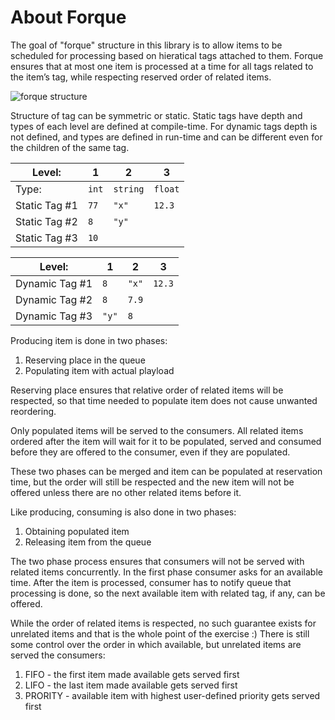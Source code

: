 # About Forque

The goal of "forque" structure in this library is to allow items to be scheduled for processing based on hieratical tags attached to them. Forque ensures that at most one item is processed at a time for all tags related to the item’s tag, while respecting reserved order of related items.

![forque structure](https://user-images.githubusercontent.com/42535720/98058027-0c6cd300-1e44-11eb-8303-5a5ebdc70bea.png)

Structure of tag can be symmetric or static. Static tags have depth and types of each level are defined at compile-time. For dynamic tags depth is not defined, and types are defined in run-time and can be different even for the children of the same tag.

| Level: | 1 | 2 | 3 |
| --- | --- | --- | --- |
| Type: | `int` | `string` | `float` |
| Static Tag #1 | `77` | `"x"` | `12.3` |
| Static Tag #2 | `8` | `"y"` |  |
| Static Tag #3 | `10` |  |  |


| Level: | 1 | 2 | 3 |
| --- | --- | --- | --- |
| Dynamic Tag #1 | `8` | `"x"` | `12.3` |
| Dynamic Tag #2 | `8` | `7.9` |  |
| Dynamic Tag #3 | `"y"` | `8` |  |


Producing item is done in two phases:
1. Reserving place in the queue
2. Populating item with actual playload

Reserving place ensures that relative order of related items will be respected, so that time needed to populate item does not cause unwanted reordering.

Only populated items will be served to the consumers. All related items ordered after the item will wait for it to be populated, served and consumed before they are offered to the consumer, even if they are populated.

These two phases can be merged and item can be populated at reservation time, but the order will still be respected and the new item will not be offered unless there are no other related items before it.

Like producing, consuming is also done in two phases:
1. Obtaining populated item
2. Releasing item from the queue

The two phase process ensures that consumers will not be served with related items concurrently. In the first phase consumer asks for an available time. After the item is processed, consumer has to notify queue that processing is done, so the next available item with related tag, if any, can be offered.

While the order of related items is respected, no such guarantee exists for unrelated items and that is the whole point of the exercise :) There is still some control over the order in which available, but unrelated items are served the consumers:
1.	FIFO - the first item made available gets served first
2.	LIFO - the last item made available gets served first
3.	PRORITY - available item with highest user-defined priority  gets served first



